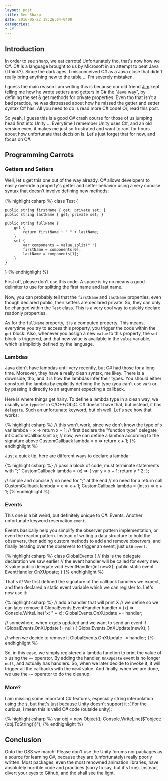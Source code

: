 ```yaml
---
layout: post
title: See Sharp
date: 2016-05-22 18:26:04-0400
categories: 
- c#
---
```


## Introduction

In order to see sharp, we eat carrots! Unfortunately tho, that's now how we C#. C# is a language brought to us by Microsoft in an attempt to beat Java (I think?). Since the dark ages, I misconceived C# as a Java close that didn't really bring anything new to the table ... I'm severely mistaken.

I guess the main reason I am writing this is because our old friend [Jim][jim-link] kept telling me how he wrote setters and getters in C# the "Java way", by defining the set & get methods for private properties. Even tho that isn't a bad practice, he was distressed about how he missed the getter and setter syntax C# has. All you need to do is read more C# code! Or, read this post.

So yeah, I guess this is a good C# crash course for those of us jumping head first into Unity ... Everytime I remember Unity uses C#, and an old version even, it makes me just so frustrated and want to rant for hours about how unfortunate that decision is. Let's just forget that for now, and focus on C#.

## Programming Carrots

### Getters and Setters

Well, let's get this one out of the way already. C# allows developers to easily override a property's getter and setter behavior using a very concise syntax that doesn't involve defining new methods:

{% highlight csharp %}
class Test {

    public string firstName { get; private set; }
    public string lastName { get; private set; }

    public string fullName {
        get {
            return firstName + " " + lastName;
        }
        set {
            var components = value.split(" ")
            firstName = components[0];
            lastName = components[1];
        }
    }
}
{% endhighlight %}

First off, please don't use this code. A space is by no means a good delimiter to use for splitting the first name and last name.

Now, you can probably tell that the `firstName` and `lastName` properties, even though declared public, their setters are declared private. So, they can only be changed within the `Test` class. This is a very cool way to quickly declare readonly properties.

As for the `fullName` property, it is a computed property. This means, everytime you try to access this property, you trigger the code within the `get` block. Also, whenever you assign a new `value` to this property, the `set` block is triggered, and that new value is available in the `value` variable, which is implicitly defined by the language.

### Lambdas

Java didn't have lambdas until very recently, but C# had those for a long time. Moreover, they have a really clean syntax, me likey. There is a downside, tho, and it is how the lambdas infer their types. You should either construct the lambda by explicitly defining the type (you can't use `var`) or by passing it directly to an argument expecting a callback.

Here is where things get hairy. To define a lambda type in a clean way, we usually use `typedef` in C/C++/ObjC. C# doesn't have that, but instead, it has `delegate`. Such an unfortunate keyword, but oh well. Let's see how that works:

{% highlight csharp %}
// this won't work, since we don't know the type of x
var lambda = x => return x + 1;
// first declare the "function type"
delegate int CustomCallback(int x);
// now, we can define a lambda according to the signature above
CustomCallback lambda = x => return x + 1;
{% endhighlight %}

Just a quick tip, here are different ways to declare a lambda:

{% highlight csharp %}
// pass a block of code, must terminate statements with ";"
CustomCallback lambda = (x) => {
    var y = x + 1;
    return y * 2;
};

// simple and concise
// no need for ";" at the end
// no need for a return call
CustomCallback lambda = x => x + 1;
CustomCallback lambda = (int x) => x + 1;
{% endhighlight %}

### Events

This one is a bit weird, but definitely unique to C#. Events. Another unfortunate keyword reservation `event`.

Events basically help you simplify the observer pattern implementation, or even the reactor pattern. Instead of writing a data structure to hold the observers, then adding custom methods to add and remove observers, and finally iterating over the observers to trigger an event, just use `event`.

{% highlight csharp %}
class GlobalEvents {
    // this is the delegate declaration we saw earlier
    // the event handler will be called for every new X value
    public delegate void EventHandler(int newX);
    public static event EventHandler OnXUpdate;
}
{% endhighlight %}

That's it! We first defined the signature of the callback handlers we expect, and then declared a static event variable which we can register to. Let's now use it:

{% highlight csharp %}
// add a handler that will print X
// we define so we can later remove it
GlobalEvents.EventHandler handler = (x) => Console.WriteLine("x: " + x);
GlobalEvents.OnXUpdate += handler;

// somewhere, when x gets updated and we want to send an event
if (GlobalEvents.OnXUpdate != null) {
    GlobalEvents.OnXUpdate(newX);
}

// when we decide to remove it
GlobalEvents.OnXUpdate -= handler;
{% endhighlight %}

So, in this case, we simply registered a lambda function to print the value of x using the `+=` operator. By adding the handler, `OnXUpdate` event is no longer `null`, and actually has handlers. So, when we later decide to invoke it, it will trigger all the callbacks with the `newX` value. And finally, when we are done, we use the `-=` operator to do the cleanup.

### More?

I am missing some important C# features, especially string interpolation using the `$`, but that's just because Unity doesn't support it :( For the curious, I mean this is valid C# code (outside unity):

{% highlight csharp %}
var obj = new Object();
Console.WriteLine($"object: {obj.ToString()}");
{% endhighlight %}

## Conclusion

Onto the OSS we march! Please don't use the Unity forums nor packages as a source for learning C#, because they are (unfortunately) really poorly written. Most packages, even the most renowned animation libraries, have absolutely horrible code and practices (sorry to say, but it's true). Instead, divert your eyes to Github, and tho shall see the light.

[jim-link]: http://jimmaru.wordpress.com/
